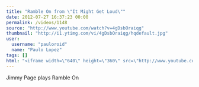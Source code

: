 ```yaml
---
title: "Ramble On from \"It Might Get Loud\""
date: 2012-07-27 16:37:23 00:00
permalink: /videos/1148
source: "http://www.youtube.com/watch?v=4gDsbOraiqg"
thumbnail: "http://i1.ytimg.com/vi/4gDsbOraiqg/hqdefault.jpg"
user:
  username: "pauloroid"
  name: "Paulo Lopez"
tags: []
html: "<iframe width=\"640\" height=\"360\" src=\"http://www.youtube.com/embed/4gDsbOraiqg?wmode=transparent&fs=1&feature=oembed\" frameborder=\"0\" allowfullscreen></iframe>"
---
```


Jimmy Page plays Ramble On
